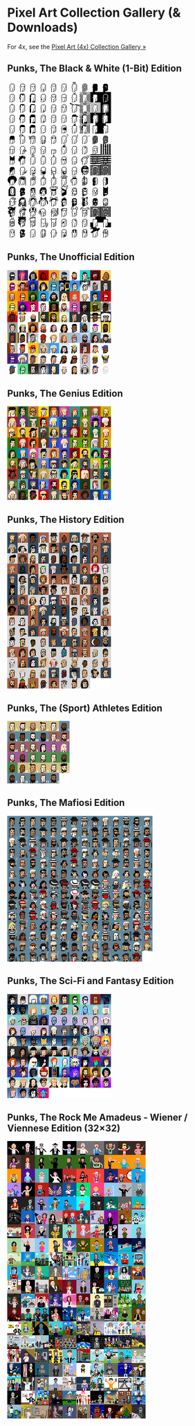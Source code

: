# Pixel Art Collection Gallery (& Downloads)


For 4x, see the [Pixel Art (4x) Collection Gallery »](https://pixelartexchange.github.io/collections/)




## Punks, The Black & White (1-Bit) Edition

![](bwpunks-24x24.png)




## Punks, The Unofficial Edition

![](unofficialpunks-24x24.png)




## Punks, The Genius Edition

![](geniuspunks-24x24.png)




## Punks, The History Edition

![](historypunks-24x24.png)



## Punks, The (Sport) Athletes Edition

![](sportpunks-24x24.png)




## Punks, The Mafiosi Edition

![](mafiapunks-24x24.png)



## Punks, The Sci-Fi and Fantasy Edition

![](scifipunks-24x24.png)





## Punks, The Rock Me Amadeus - Wiener / Viennese Edition (32×32)

![](wiener-32x32.png)



